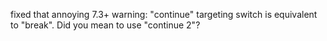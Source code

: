 fixed that annoying 7.3+ warning: "continue" targeting switch is equivalent to "break". Did you mean to use "continue 2"? 
